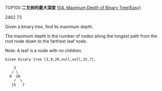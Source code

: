 TOP100
**二叉树的最大深度**
[104. Maximum Depth of Binary Tree(Easy)](https://leetcode.com/problems/maximum-depth-of-binary-tree/description/)

2462
73

Given a binary tree, find its maximum depth.

The maximum depth is the number of nodes along the longest path from the root node down to the farthest leaf node.

Note: A leaf is a node with no children.

```
Given binary tree [3,9,20,null,null,15,7],

    3
   / \
  9  20
    /  \
   15   7
```